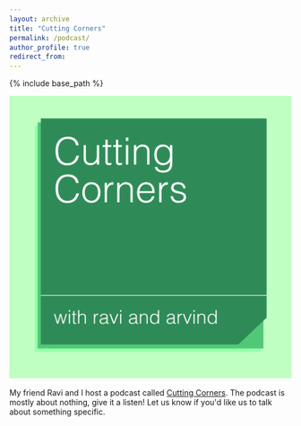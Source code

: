 ```yaml
---
layout: archive
title: "Cutting Corners"
permalink: /podcast/
author_profile: true
redirect_from:
---
```


{% include base_path %}

<img src="/images/portfolio/cutting_corners.png">

My friend Ravi and I host a podcast called [Cutting Corners](https://anchor.fm/cutting-corners). The podcast is mostly about nothing, give it a listen! Let us know if you'd like us to talk about something specific.

[comment]: #
<!-- Publications
======
  <ul>{% for post in site.publications %}
    {% include archive-single-cv.html %}
  {% endfor %}</ul>
  
Talks
======
  <ul>{% for post in site.talks %}
    {% include archive-single-talk-cv.html %}
  {% endfor %}</ul>
  
Teaching
======
  <ul>{% for post in site.teaching %}
    {% include archive-single-cv.html %}
  {% endfor %}</ul> -->

